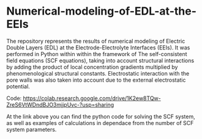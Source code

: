 # Numerical-modeling-of-EDL-at-the-EEIs
The repository represents the results of numerical modeling of Electric Double Layers (EDL) at the Electrode-Electrolyte Interfaces (EEIs).
It was performed in Python within within the framework of The self-consistent field equations (SCF equations), taking into account structural interactions by adding the product of local concentration gradients multiplied by phenomenological structural constants. Electrostatic interaction with the pore walls was also taken into account due to the external electrostatic potential.

Code: https://colab.research.google.com/drive/1K2ew8TQw-ZreS6VtWDndBJO3mjjpUvc-?usp=sharing

At the link above you can find the python code for solving the SCF system, as well as examples of calculations in dependace from the number of SCF system parameters.
